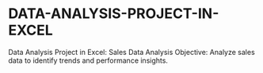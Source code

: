 # DATA-ANALYSIS-PROJECT-IN-EXCEL
Data Analysis Project in Excel: Sales Data Analysis Objective: Analyze sales data to identify trends and performance insights.
